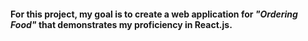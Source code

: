 #### For this project, my goal is to create a web application for _"Ordering Food"_ that demonstrates my proficiency in React.js.
